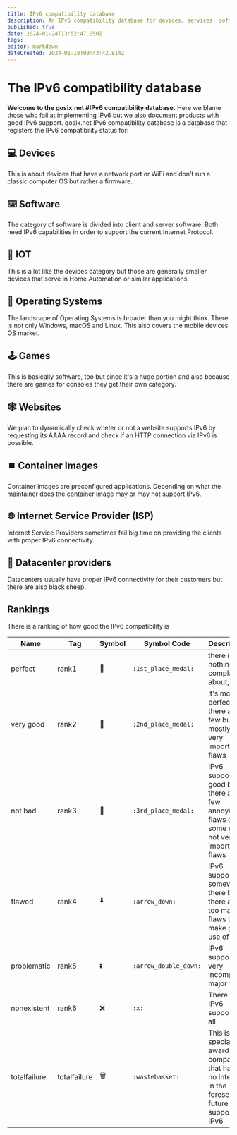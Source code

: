 ```yaml
---
title: IPv6 compatibility database
description: An IPv6 compatibility database for devices, services, software and IOT. It's basically a list who is to blame for their shitty firmware / software / OS.
published: true
date: 2024-01-24T13:52:47.050Z
tags: 
editor: markdown
dateCreated: 2024-01-18T00:43:42.814Z
---
```


# The IPv6 compatibility database

**Welcome to the **gosix.net** #IPv6 compatibility database.**
Here we blame those who fail at implementing IPv6 but we also document products with good IPv6 support.
gosix.net IPv6 compatibility database is a database that registers the IPv6 compatibility status for:

##  :computer: Devices
This is about devices that have a network port or WiFi and don't run a classic computer OS but rather a firmware. 

## :keyboard: Software
The category of software is divided into client and server software. Both need IPv6 capabilities in order to support the current Internet Protocol.

## :space_invader: IOT
This is a lot like the devices category but those are generally smaller devices that serve in Home Automation or similar applications.

## :apple: Operating Systems
The landscape of Operating Systems is broader than you might think. There is not only Windows, macOS and Linux. This also covers the mobile devices OS market.

## :joystick: Games
This is basically software, too but since it's a huge portion and also because there are games for consoles they get their own category.

## :spider_web: Websites
We plan to dynamically check wheter or not a website supports IPv6 by requesting its AAAA record and check if an HTTP connection via IPv6 is possible.

## :stop_button: Container Images
Container images are preconfigured applications. Depending on what the maintainer does the container image may or may not support IPv6.

## :globe_with_meridians: Internet Service Provider (ISP)
Internet Service Providers sometimes fail big time on providing the clients with proper IPv6 connectivity.

## :link: Datacenter providers
Datacenters usually have proper IPv6 connectivity for their customers but there are also black sheep.

## Rankings

There is a ranking of how good the IPv6 compatibility is

| Name | Tag | Symbol | Symbol Code | Description |  
| - | - | - | - | - | 
| perfect | rank1 | :1st_place_medal: | `:1st_place_medal:` | there is nothing to complain about, at all |
| very good | rank2 | :2nd_place_medal: | `:2nd_place_medal:` | it's mostly perfect but there are few but mostly not very important flaws |
| not bad | rank3 | :3rd_place_medal: | `:3rd_place_medal:` | IPv6 support is good but there are few annoying flaws or some more not very important flaws |
| flawed | rank4 | :arrow_down: | `:arrow_down:` | IPv6 support is somewhat there but there are too many flaws to make good use of it.
| problematic | rank5 | :arrow_double_down: | `:arrow_double_down:` | IPv6 support is very incomplete, major flaws
| nonexistent | rank6 | :x: | `:x:` | There is no IPv6 support at all |
| totalfailure | totalfailure | :wastebasket: | `:wastebasket:` | This is a special award for companies that have no interest in the foreseeable future to support IPv6 |